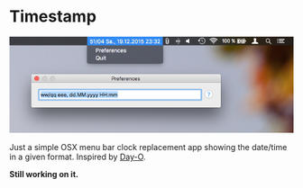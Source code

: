 # Timestamp
![Screenshot of Timestamp app](screenshot.png)

Just a simple OSX menu bar clock replacement app showing the date/time in a given format. Inspired by [Day-O](http://shauninman.com/archive/2011/10/20/day_o_mac_menu_bar_clock).  

**Still working on it.**
